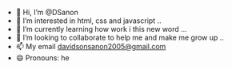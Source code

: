 - 👋 Hi, I’m @DSanon
- 👀 I’m interested in html, css and javascript ..
- 🌱 I’m currently learning how work i this new word ...
- 💞️ I’m looking to collaborate to help me and make me grow up ..
- 📫 My email davidsonsanon2005@gmail.com
- 😄 Pronouns: he 

<!---
DSanon20005/DSanon20005 is a ✨ special ✨ repository because its `README.md` (this file) appears on your GitHub profile.
You can click the Preview link to take a look at your changes.
--->
